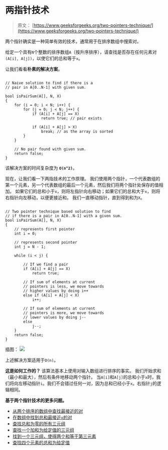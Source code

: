 # 两指针技术

> 原文： [https://www.geeksforgeeks.org/two-pointers-technique/](https://www.geeksforgeeks.org/two-pointers-technique/)

两个指针确实是一种简单有效的技术，通常用于在排序数组中搜索对。

给定一个具有`N`个整数的排序数组`A`（按升序排序），请查找是否存在任何元素对`(A[i], A[j])`，以使它们的总和等于`x`。

让我们看看**朴素的解决方案**。

```

// Naive solution to find if there is a 
// pair in A[0..N-1] with given sum. 

bool isPairSum(A[], N, X) 
{ 
    for (i = 0; i < N; i++) { 
        for (j = 0; j < N; j++) { 
            if (A[i] + A[j] == X) 
                return true; // pair exists 

            if (A[i] + A[j] > X) 
                break; // as the array is sorted 
        } 
    } 

    // No pair found with given sum. 
    return false; 
} 

```

该解决方案的时间复杂度为 **`O(n^2)`**。

现在，让我们看一下两指技术的工作原理。 我们使用两个指针，一个代表数组的第一个元素，另一个代表数组的最后一个元素，然后我们将两个指针处保存的值相加。 如果它们的总和小于`x`，则将左指针向右移动；如果它们的总和大于`x`，则将右指针向左移动，以便更接近和。 我们一直移动指针，直到得到和为`X`。

```

// Two pointer technique based solution to find 
// if there is a pair in A[0..N-1] with a given sum. 
bool isPairSum(A[], N, X) 
{ 
    // represents first pointer 
    int i = 0; 

    // represents second pointer 
    int j = N - 1; 

    while (i < j) { 

        // If we find a pair 
        if (A[i] + A[j] == X) 
            return true; 

        // If sum of elements at current 
        // pointers is less, we move towards 
        // higher values by doing i++ 
        else if (A[i] + A[j] < X) 
            i++; 

        // If sum of elements at current 
        // pointers is more, we move towards 
        // lower values by doing j-- 
        else
            j--; 
    } 
    return false; 
} 

```

插图：
![](img/6a7e9431df4ffd7d3981d3c61d689fa5.png)

上述解决方案适用于`O(n)`。

**这是如何工作的？**
该算法基本上使用对输入数组进行排序的事实。 我们开始求和（最小和最大），然后有条件地移动两个指针。 当`A[i]`和`A[j]`的总和小于`x`时，我们将向左移动指针`i`。我们不会错过任何一对，因为总和已经小于`x`。右指针`j`的逻辑相同。

 **基于两个指针技术的更多问题。**

*   [从两个排序的数组中查找最接近的对](https://www.geeksforgeeks.org/given-two-sorted-arrays-number-x-find-pair-whose-sum-closest-x/)
*   [在数组中找到总和最接近`x`的对](https://www.geeksforgeeks.org/given-sorted-array-number-x-find-pair-array-whose-sum-closest-x/)
*   [查找总和为零的所有三元组](https://www.geeksforgeeks.org/find-triplets-array-whose-sum-equal-zero/)
*   [查找一个加和为给定值的三元组](https://www.geeksforgeeks.org/find-a-triplet-that-sum-to-a-given-value/)
*   [找到一个三元组，使得两个和等于第三元素](https://www.geeksforgeeks.org/find-triplet-sum-two-equals-third-element/)
*   [查找四个元素的总和为给定值](https://www.geeksforgeeks.org/find-four-numbers-with-sum-equal-to-given-sum/)



